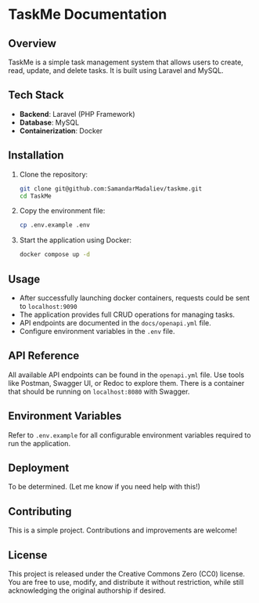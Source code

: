# TaskMe Documentation

## Overview
TaskMe is a simple task management system that allows users to create, read, update, and delete tasks. It is built using Laravel and MySQL.

## Tech Stack
- **Backend**: Laravel (PHP Framework)
- **Database**: MySQL
- **Containerization**: Docker

## Installation
1. Clone the repository:
   ```sh
   git clone git@github.com:SamandarMadaliev/taskme.git
   cd TaskMe
   ```
2. Copy the environment file:
   ```sh
   cp .env.example .env
   ```
3. Start the application using Docker:
   ```sh
   docker compose up -d
   ```


## Usage
- After successfully launching docker containers, requests could be sent to `localhost:9090` 
- The application provides full CRUD operations for managing tasks.
- API endpoints are documented in the `docs/openapi.yml` file.
- Configure environment variables in the `.env` file.

## API Reference
All available API endpoints can be found in the `openapi.yml` file. Use tools like Postman, Swagger UI, or Redoc to explore them.
There is a container that should be running on `localhost:8080` with Swagger.
## Environment Variables
Refer to `.env.example` for all configurable environment variables required to run the application.

## Deployment
To be determined. (Let me know if you need help with this!)

## Contributing
This is a simple project. Contributions and improvements are welcome!

## License
This project is released under the Creative Commons Zero (CC0) license. You are free to use, modify, and distribute it without restriction, while still acknowledging the original authorship if desired.

